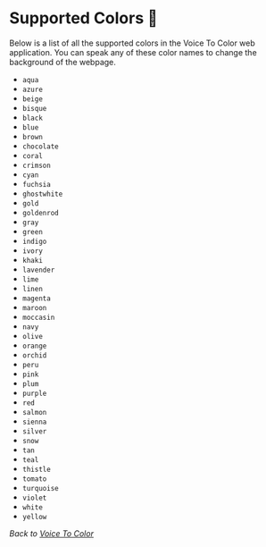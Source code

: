 # Supported Colors 🎨

Below is a list of all the supported colors in the Voice To Color web application. You can speak any of these color names to change the background of the webpage.

- `aqua`
- `azure`
- `beige`
- `bisque`
- `black`
- `blue`
- `brown`
- `chocolate`
- `coral`
- `crimson`
- `cyan`
- `fuchsia`
- `ghostwhite`
- `gold`
- `goldenrod`
- `gray`
- `green`
- `indigo`
- `ivory`
- `khaki`
- `lavender`
- `lime`
- `linen`
- `magenta`
- `maroon`
- `moccasin`
- `navy`
- `olive`
- `orange`
- `orchid`
- `peru`
- `pink`
- `plum`
- `purple`
- `red`
- `salmon`
- `sienna`
- `silver`
- `snow`
- `tan`
- `teal`
- `thistle`
- `tomato`
- `turquoise`
- `violet`
- `white`
- `yellow`

_Back to [Voice To Color](README.md)_

